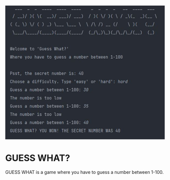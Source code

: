 ![Guess a number](guess-what.jpg "GUESS WHAT")
# GUESS WHAT?
GUESS WHAT is a game where you have to guess a number between 1-100.
